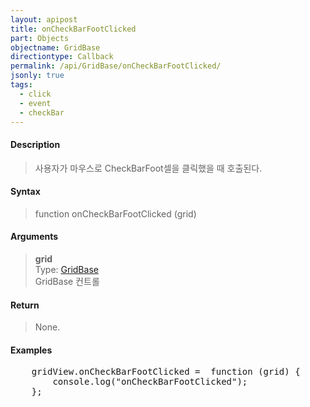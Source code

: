 ```yaml
---
layout: apipost
title: onCheckBarFootClicked
part: Objects
objectname: GridBase
directiontype: Callback
permalink: /api/GridBase/onCheckBarFootClicked/
jsonly: true
tags:
  - click
  - event
  - checkBar
---
```



#### Description

> 사용자가 마우스로 CheckBarFoot셀을 클릭했을 때 호출된다.  

#### Syntax

> function onCheckBarFootClicked (grid)  

#### Arguments

> **grid**  
> Type: [GridBase](/api/GridBase/)  
> GridBase 컨트롤  

#### Return

> None.  

#### Examples 

<pre class="prettyprint">
    gridView.onCheckBarFootClicked =  function (grid) {
        console.log("onCheckBarFootClicked");
    };
</pre>

